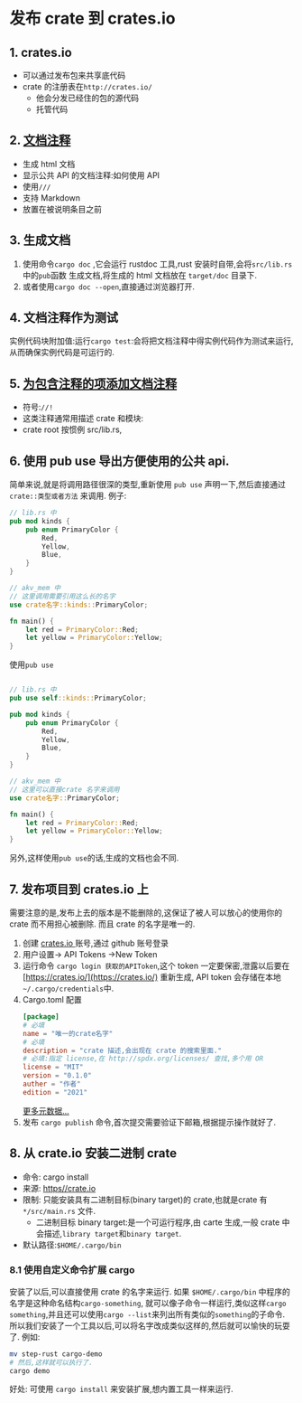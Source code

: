 # 发布 crate 到 crates.io

## 1. crates.io

- 可以通过发布包来共享底代码
- crate 的注册表在`http://crates.io/`
    - 他会分发已经住的包的源代码
    - 托管代码

## 2. [文档注释](lib.rs)

- 生成 html 文档
- 显示公共 API 的文档注释:如何使用 API
- 使用`///`
- 支持 Markdown
- 放置在被说明条目之前

## 3. 生成文档

1. 使用命令`cargo doc` ,它会运行 rustdoc 工具,rust 安装时自带,会将`src/lib.rs` 中的`pub`函数
   生成文档,将生成的 html 文档放在 `target/doc` 目录下.
2. 或者使用`cargo doc --open`,直接通过浏览器打开.

## 4. 文档注释作为测试

实例代码块附加值:运行`cargo test`:会将把文档注释中得实例代码作为测试来运行,
从而确保实例代码是可运行的.

## 5. [为包含注释的项添加文档注释](lib.rs)

- 符号:`//!`
- 这类注释通常用描述 crate 和模块:
- crate root 按惯例 src/lib.rs,

## 6. 使用 pub use 导出方便使用的公共 api.

简单来说,就是将调用路径很深的类型,重新使用 `pub use` 声明一下,然后直接通过 `crate::类型或者方法` 来调用.
例子:

```rust
// lib.rs 中
pub mod kinds {
    pub enum PrimaryColor {
        Red,
        Yellow,
        Blue,
    }
}

// akv_mem 中
// 这里调用需要引用这么长的名字
use crate名字::kinds::PrimaryColor;

fn main() {
    let red = PrimaryColor::Red;
    let yellow = PrimaryColor::Yellow;
}


```

使用`pub use`

```rust

// lib.rs 中
pub use self::kinds::PrimaryColor;

pub mod kinds {
    pub enum PrimaryColor {
        Red,
        Yellow,
        Blue,
    }
}

// akv_mem 中
// 这里可以直接crate 名字来调用
use crate名字::PrimaryColor;

fn main() {
    let red = PrimaryColor::Red;
    let yellow = PrimaryColor::Yellow;
}


```

另外,这样使用`pub use`的话,生成的文档也会不同.


## 7. 发布项目到 crates.io 上
需要注意的是,发布上去的版本是不能删除的,这保证了被人可以放心的使用你的 crate 而不用担心被删除.
而且 crate 的名字是唯一的.
1. 创建 [crates.io ](https://crates.io/)账号,通过 github 账号登录
2. 用户设置-> API Tokens ->New Token
3. 运行命令 `cargo login 获取的APIToken`,这个 token 一定要保密,泄露以后要在 [https://crates.io/](https://crates.io/) 重新生成,
API token 会存储在本地`~/.cargo/credentials`中.
4. Cargo.toml 配置
    ```toml
    [package]
    # 必填
    name = "唯一的crate名字"
    # 必填
    description = "crate 描述,会出现在 crate 的搜索里面."
    # 必填:指定 license,在 http://spdx.org/licenses/ 查找,多个用 OR
    license = "MIT" 
    version = "0.1.0"
    auther = "作者"
    edition = "2021"
    ```
   [更多元数据...](https://doc.rust-lang.org/cargo/reference/manifest.html)
5. 发布 `cargo publish` 命令,首次提交需要验证下邮箱,根据提示操作就好了.

## 8. 从 crate.io 安装二进制 crate
- 命令: cargo install
- 来源: [https//crate.io](https//crate.io)
- 限制: 只能安装具有二进制目标(binary target)的 crate,也就是crate 有 `*/src/main.rs` 文件.
    - 二进制目标 binary target:是一个可运行程序,由 carte 生成,一般 crate 中会描述,`library target`和`binary target`.
- 默认路径:`$HOME/.cargo/bin`

### 8.1 使用自定义命令扩展 cargo
安装了以后,可以直接使用 crate 的名字来运行.
如果 `$HOME/.cargo/bin` 中程序的名字是这种命名结构`cargo-something`,
就可以像子命令一样运行,类似这样`cargo something`,并且还可以使用`cargo --list`来列出所有类似的`something`的子命令.
所以我们安装了一个工具以后,可以将名字改成类似这样的,然后就可以愉快的玩耍了.
例如:
```bash 
mv step-rust cargo-demo
# 然后,这样就可以执行了.
cargo demo
```
好处: 可使用 `cargo install` 来安装扩展,想内置工具一样来运行.